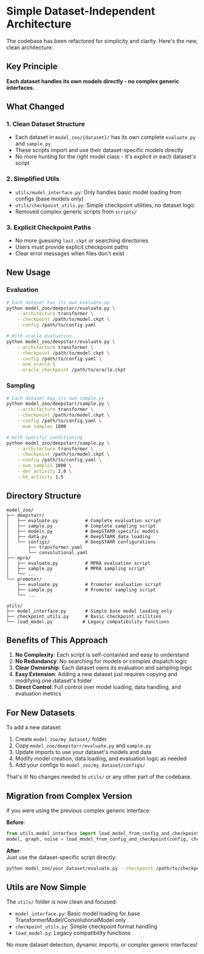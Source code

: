 # Simple Dataset-Independent Architecture

The codebase has been refactored for simplicity and clarity. Here's the new, clean architecture:

## Key Principle

**Each dataset handles its own models directly - no complex generic interfaces.**

## What Changed

### 1. Clean Dataset Structure
- Each dataset in `model_zoo/{dataset}/` has its own complete `evaluate.py` and `sample.py`
- These scripts import and use their dataset-specific models directly
- No more hunting for the right model class - it's explicit in each dataset's script

### 2. Simplified Utils
- `utils/model_interface.py`: Only handles basic model loading from configs (base models only)  
- `utils/checkpoint_utils.py`: Simple checkpoint utilities, no dataset logic
- Removed complex generic scripts from `scripts/`

### 3. Explicit Checkpoint Paths
- No more guessing `last.ckpt` or searching directories
- Users must provide explicit checkpoint paths
- Clear error messages when files don't exist

## New Usage

### Evaluation
```bash
# Each dataset has its own evaluate.py
python model_zoo/deepstarr/evaluate.py \
    --architecture transformer \
    --checkpoint /path/to/model.ckpt \
    --config /path/to/config.yaml

# With oracle evaluation
python model_zoo/deepstarr/evaluate.py \
    --architecture transformer \
    --checkpoint /path/to/model.ckpt \
    --config /path/to/config.yaml \
    --use_oracle \
    --oracle_checkpoint /path/to/oracle.ckpt
```

### Sampling
```bash
# Each dataset has its own sample.py
python model_zoo/deepstarr/sample.py \
    --architecture transformer \
    --checkpoint /path/to/model.ckpt \
    --config /path/to/config.yaml \
    --num_samples 1000

# With specific conditioning
python model_zoo/deepstarr/sample.py \
    --architecture transformer \
    --checkpoint /path/to/model.ckpt \
    --config /path/to/config.yaml \
    --num_samples 1000 \
    --dev_activity 2.0 \
    --hk_activity 1.5
```

## Directory Structure

```
model_zoo/
├── deepstarr/
│   ├── evaluate.py          # Complete evaluation script
│   ├── sample.py            # Complete sampling script
│   ├── models.py            # DeepSTARR-specific models
│   ├── data.py              # DeepSTARR data loading
│   └── configs/             # DeepSTARR configurations
│       ├── transformer.yaml
│       └── convolutional.yaml
├── mpra/
│   ├── evaluate.py          # MPRA evaluation script
│   ├── sample.py            # MPRA sampling script
│   └── ...
└── promoter/
    ├── evaluate.py          # Promoter evaluation script
    ├── sample.py            # Promoter sampling script
    └── ...

utils/
├── model_interface.py       # Simple base model loading only
├── checkpoint_utils.py      # Basic checkpoint utilities
└── load_model.py           # Legacy compatibility functions
```

## Benefits of This Approach

1. **No Complexity**: Each script is self-contained and easy to understand
2. **No Redundancy**: No searching for models or complex dispatch logic
3. **Clear Ownership**: Each dataset owns its evaluation and sampling logic
4. **Easy Extension**: Adding a new dataset just requires copying and modifying one dataset's folder
5. **Direct Control**: Full control over model loading, data handling, and evaluation metrics

## For New Datasets

To add a new dataset:

1. Create `model_zoo/my_dataset/` folder
2. Copy `model_zoo/deepstarr/evaluate.py` and `sample.py`  
3. Update imports to use your dataset's models and data
4. Modify model creation, data loading, and evaluation logic as needed
5. Add your configs to `model_zoo/my_dataset/configs/`

That's it! No changes needed to `utils/` or any other part of the codebase.

## Migration from Complex Version

If you were using the previous complex generic interface:

**Before**:
```python
from utils.model_interface import load_model_from_config_and_checkpoint
model, graph, noise = load_model_from_config_and_checkpoint(config, checkpoint, device)
```

**After**:  
Just use the dataset-specific script directly:
```bash
python model_zoo/your_dataset/evaluate.py --checkpoint /path/to/checkpoint.ckpt --config /path/to/config.yaml
```

## Utils are Now Simple

The `utils/` folder is now clean and focused:

- `model_interface.py`: Basic model loading for base TransformerModel/ConvolutionalModel only
- `checkpoint_utils.py`: Simple checkpoint format handling  
- `load_model.py`: Legacy compatibility functions

No more dataset detection, dynamic imports, or complex generic interfaces!